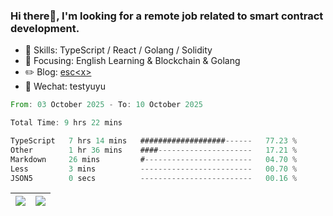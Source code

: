 ### Hi there👋, I'm looking for a remote job related to smart contract development.


- 🔨 Skills: TypeScript / React / Golang / Solidity
- 🎯 Focusing: English Learning & Blockchain & Golang
- ✏️ Blog: [esc\<x\>](https://escx.github.io)
- 💬 Wechat: testyuyu


<!--START_SECTION:waka-->

```rust
From: 03 October 2025 - To: 10 October 2025

Total Time: 9 hrs 22 mins

TypeScript   7 hrs 14 mins   ###################------   77.23 %
Other        1 hr 36 mins    ####---------------------   17.21 %
Markdown     26 mins         #------------------------   04.70 %
Less         3 mins          -------------------------   00.70 %
JSON5        0 secs          -------------------------   00.16 %
```

<!--END_SECTION:waka-->


| <img align="center" src="https://github-readme-stats.vercel.app/api/?username=escX&show_icons=true&theme=buefy&hide_border=true&card_width=500" /> | <img align="center" src="https://github-readme-stats.vercel.app/api/top-langs/?username=escX&layout=compact&theme=buefy&hide_border=true&card_width=500" /> |
| ------------- | ------------- |
